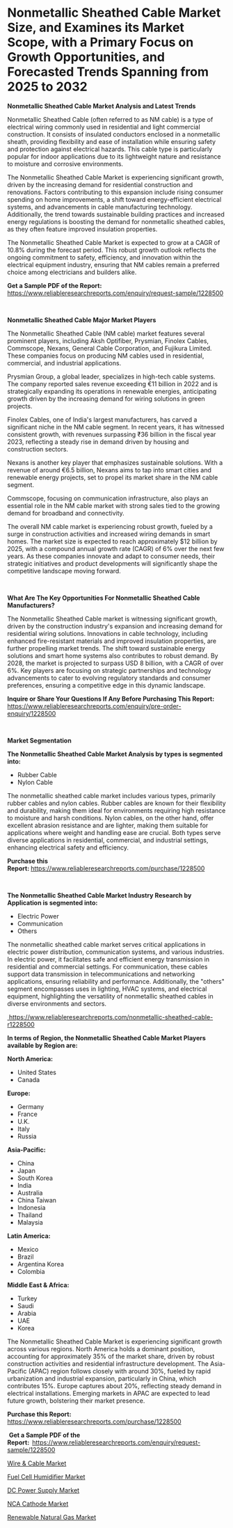 <p><h1>Nonmetallic Sheathed Cable Market Size, and Examines its Market Scope, with a Primary Focus on Growth Opportunities, and Forecasted Trends Spanning from 2025 to 2032</h1></p><p><strong>Nonmetallic Sheathed Cable Market Analysis and Latest Trends</strong></p>
<p><p>Nonmetallic Sheathed Cable (often referred to as NM cable) is a type of electrical wiring commonly used in residential and light commercial construction. It consists of insulated conductors enclosed in a nonmetallic sheath, providing flexibility and ease of installation while ensuring safety and protection against electrical hazards. This cable type is particularly popular for indoor applications due to its lightweight nature and resistance to moisture and corrosive environments.</p><p>The Nonmetallic Sheathed Cable Market is experiencing significant growth, driven by the increasing demand for residential construction and renovations. Factors contributing to this expansion include rising consumer spending on home improvements, a shift toward energy-efficient electrical systems, and advancements in cable manufacturing technology. Additionally, the trend towards sustainable building practices and increased energy regulations is boosting the demand for nonmetallic sheathed cables, as they often feature improved insulation properties.</p><p>The Nonmetallic Sheathed Cable Market is expected to grow at a CAGR of 10.8% during the forecast period. This robust growth outlook reflects the ongoing commitment to safety, efficiency, and innovation within the electrical equipment industry, ensuring that NM cables remain a preferred choice among electricians and builders alike.</p></p>
<p><strong>Get a Sample PDF of the Report:&nbsp;</strong> <a href="https://www.reliableresearchreports.com/enquiry/request-sample/1228500?utm_campaign=33&utm_medium=2&utm_source=Github&utm_content=ia&utm_term=13022025&utm_id=nonmetallic-sheathed-cable">https://www.reliableresearchreports.com/enquiry/request-sample/1228500</a></p>
<p>&nbsp;</p>
<p><strong>Nonmetallic Sheathed Cable Major Market Players</strong></p>
<p><p>The Nonmetallic Sheathed Cable (NM cable) market features several prominent players, including Aksh Optifiber, Prysmian, Finolex Cables, Commscope, Nexans, General Cable Corporation, and Fujikura Limited. These companies focus on producing NM cables used in residential, commercial, and industrial applications.</p><p>Prysmian Group, a global leader, specializes in high-tech cable systems. The company reported sales revenue exceeding €11 billion in 2022 and is strategically expanding its operations in renewable energies, anticipating growth driven by the increasing demand for wiring solutions in green projects.</p><p>Finolex Cables, one of India's largest manufacturers, has carved a significant niche in the NM cable segment. In recent years, it has witnessed consistent growth, with revenues surpassing ₹36 billion in the fiscal year 2023, reflecting a steady rise in demand driven by housing and construction sectors.</p><p>Nexans is another key player that emphasizes sustainable solutions. With a revenue of around €6.5 billion, Nexans aims to tap into smart cities and renewable energy projects, set to propel its market share in the NM cable segment.</p><p>Commscope, focusing on communication infrastructure, also plays an essential role in the NM cable market with strong sales tied to the growing demand for broadband and connectivity. </p><p>The overall NM cable market is experiencing robust growth, fueled by a surge in construction activities and increased wiring demands in smart homes. The market size is expected to reach approximately $12 billion by 2025, with a compound annual growth rate (CAGR) of 6% over the next few years. As these companies innovate and adapt to consumer needs, their strategic initiatives and product developments will significantly shape the competitive landscape moving forward.</p></p>
<p>&nbsp;</p>
<p><strong>What Are The Key Opportunities For Nonmetallic Sheathed Cable Manufacturers?</strong></p>
<p><p>The Nonmetallic Sheathed Cable market is witnessing significant growth, driven by the construction industry's expansion and increasing demand for residential wiring solutions. Innovations in cable technology, including enhanced fire-resistant materials and improved insulation properties, are further propelling market trends. The shift toward sustainable energy solutions and smart home systems also contributes to robust demand. By 2028, the market is projected to surpass USD 8 billion, with a CAGR of over 6%. Key players are focusing on strategic partnerships and technology advancements to cater to evolving regulatory standards and consumer preferences, ensuring a competitive edge in this dynamic landscape.</p></p>
<p><strong>Inquire or Share Your Questions If Any Before Purchasing This Report:</strong> <a href="https://www.reliableresearchreports.com/enquiry/pre-order-enquiry/1228500?utm_campaign=33&utm_medium=2&utm_source=Github&utm_content=ia&utm_term=13022025&utm_id=nonmetallic-sheathed-cable">https://www.reliableresearchreports.com/enquiry/pre-order-enquiry/1228500</a></p>
<p>&nbsp;</p>
<p><strong>Market Segmentation</strong></p>
<p><strong>The Nonmetallic Sheathed Cable Market Analysis by types is segmented into:</strong></p>
<p><ul><li>Rubber Cable</li><li>Nylon Cable</li></ul></p>
<p><p>The nonmetallic sheathed cable market includes various types, primarily rubber cables and nylon cables. Rubber cables are known for their flexibility and durability, making them ideal for environments requiring high resistance to moisture and harsh conditions. Nylon cables, on the other hand, offer excellent abrasion resistance and are lighter, making them suitable for applications where weight and handling ease are crucial. Both types serve diverse applications in residential, commercial, and industrial settings, enhancing electrical safety and efficiency.</p></p>
<p><strong>Purchase this Report:&nbsp;</strong><a href="https://www.reliableresearchreports.com/purchase/1228500?utm_campaign=33&utm_medium=2&utm_source=Github&utm_content=ia&utm_term=13022025&utm_id=nonmetallic-sheathed-cable">https://www.reliableresearchreports.com/purchase/1228500</a></p>
<p>&nbsp;</p>
<p><strong>The Nonmetallic Sheathed Cable Market Industry Research by Application is segmented into:</strong></p>
<p><ul><li>Electric Power</li><li>Communication</li><li>Others</li></ul></p>
<p><p>The nonmetallic sheathed cable market serves critical applications in electric power distribution, communication systems, and various industries. In electric power, it facilitates safe and efficient energy transmission in residential and commercial settings. For communication, these cables support data transmission in telecommunications and networking applications, ensuring reliability and performance. Additionally, the "others" segment encompasses uses in lighting, HVAC systems, and electrical equipment, highlighting the versatility of nonmetallic sheathed cables in diverse environments and sectors.</p></p>
<p><a href="https://www.reliableresearchreports.com/nonmetallic-sheathed-cable-r1228500?utm_campaign=33&utm_medium=2&utm_source=Github&utm_content=ia&utm_term=13022025&utm_id=nonmetallic-sheathed-cable">&nbsp;https://www.reliableresearchreports.com/nonmetallic-sheathed-cable-r1228500</a></p>
<p><strong>In terms of Region, the Nonmetallic Sheathed Cable Market Players available by Region are:</strong></p>
<p>
    <p> <strong> North America: </strong>
        <ul>
            <li>United States</li>
            <li>Canada</li>
        </ul>
        </p> 
    <p> <strong> Europe: </strong>
        <ul>
            <li>Germany</li>
            <li>France</li>
            <li>U.K.</li>
            <li>Italy</li>
            <li>Russia</li>
        </ul>
        </p> 
    <p> <strong> Asia-Pacific: </strong>
        <ul>
            <li>China</li>
            <li>Japan</li>
            <li>South Korea</li>
            <li>India</li>
            <li>Australia</li>
            <li>China Taiwan</li>
            <li>Indonesia</li>
            <li>Thailand</li>
            <li>Malaysia</li>
        </ul>
        </p> 
    <p> <strong> Latin America: </strong>
        <ul>
            <li>Mexico</li>
            <li>Brazil</li>
            <li>Argentina Korea</li>
            <li>Colombia</li>
        </ul>
        </p> 
    <p> <strong> Middle East & Africa: </strong>
        <ul>
            <li>Turkey</li>
            <li>Saudi</li>
            <li>Arabia</li>
            <li>UAE</li>
            <li>Korea</li>
        </ul>
    </p>
    </p>
<p><p>The Nonmetallic Sheathed Cable Market is experiencing significant growth across various regions. North America holds a dominant position, accounting for approximately 35% of the market share, driven by robust construction activities and residential infrastructure development. The Asia-Pacific (APAC) region follows closely with around 30%, fueled by rapid urbanization and industrial expansion, particularly in China, which contributes 15%. Europe captures about 20%, reflecting steady demand in electrical installations. Emerging markets in APAC are expected to lead future growth, bolstering their market presence.</p></p>
<p><strong>Purchase this Report: </strong><a href="https://www.reliableresearchreports.com/purchase/1228500?utm_campaign=33&utm_medium=2&utm_source=Github&utm_content=ia&utm_term=13022025&utm_id=nonmetallic-sheathed-cable">https://www.reliableresearchreports.com/purchase/1228500</a></p>
<p>&nbsp;<strong>Get a Sample PDF of the Report:&nbsp;&nbsp;</strong><a href="https://www.reliableresearchreports.com/enquiry/request-sample/1228500?utm_campaign=33&utm_medium=2&utm_source=Github&utm_content=ia&utm_term=13022025&utm_id=nonmetallic-sheathed-cable">https://www.reliableresearchreports.com/enquiry/request-sample/1228500</a></p>
<p><strong></strong></p>
<p><p><a href="https://github.com/sponsumelo/Market-Research-Report-List-1/blob/main/wire-cable-market.md?utm_campaign=33&utm_medium=2&utm_source=Github&utm_content=ia&utm_term=13022025&utm_id=nonmetallic-sheathed-cable">Wire & Cable Market</a></p><p><a href="https://github.com/raaschadonle/Market-Research-Report-List-1/blob/main/fuel-cell-humidifier-market.md?utm_campaign=33&utm_medium=2&utm_source=Github&utm_content=ia&utm_term=13022025&utm_id=nonmetallic-sheathed-cable">Fuel Cell Humidifier Market</a></p><p><a href="https://github.com/ritooesiaba/Market-Research-Report-List-1/blob/main/dc-power-supply-market.md?utm_campaign=33&utm_medium=2&utm_source=Github&utm_content=ia&utm_term=13022025&utm_id=nonmetallic-sheathed-cable">DC Power Supply Market</a></p><p><a href="https://github.com/sawrovpipolo/Market-Research-Report-List-1/blob/main/nca-cathode-market.md?utm_campaign=33&utm_medium=2&utm_source=Github&utm_content=ia&utm_term=13022025&utm_id=nonmetallic-sheathed-cable">NCA Cathode Market</a></p><p><a href="https://github.com/aarajlyre/Market-Research-Report-List-1/blob/main/renewable-natural-gas-market.md?utm_campaign=33&utm_medium=2&utm_source=Github&utm_content=ia&utm_term=13022025&utm_id=nonmetallic-sheathed-cable">Renewable Natural Gas Market</a></p></p>